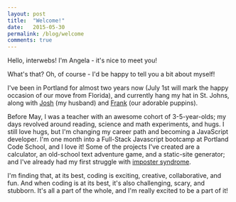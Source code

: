 ```yaml
---
layout: post
title:  "Welcome!"
date:   2015-05-30
permalink: /blog/welcome
comments: true
---
```


Hello, interwebs! I'm Angela - it's nice to meet you!

What's that? Oh, of course - I'd be happy to tell you a bit about myself!

I've been in Portland for almost two years now (July 1st will mark the happy occasion of our move from Florida), and currently hang my hat in St. Johns, along with [Josh](http://joshriggs.net/) (my husband) and [Frank](https://instagram.com/p/sL96HQFL82/) (our adorable puppins).

Before May, I was a teacher with an awesome cohort of 3-5-year-olds; my days revolved around reading, science and math experiments, and hugs. I still love hugs, but I'm changing my career path and becoming a JavaScript developer. I'm one month into a Full-Stack Javascript bootcamp at Portland Code School, and I love it! Some of the projects I've created are a calculator, an old-school text adventure game, and a static-site generator; and I've already had my first struggle with [imposter syndrome](https://storify.com/angelariggs/imposter-syndrome).

I'm finding that, at its best, coding is exciting, creative, collaborative, and fun. And when coding is at its best, it's also challenging, scary, and stubborn. It's all a part of the whole, and I'm really excited to be a part of it!

